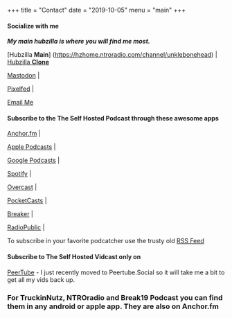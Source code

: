 +++
title = "Contact"
date = "2019-10-05"
menu = "main"
+++
#### Socialize with me
***My main hubzilla is where you will find me most.***

[Hubzilla **Main**] (https://hzhome.ntroradio.com/channel/unklebonehead) | [Hubzilla **Clone**](https://zotum.net/channel/unklebonehead) 

[Mastodon](https://mastodon.social/@unklebonehead) | 

[Pixelfed](https://pixelfed.social/unklebonehead) | 

[Email Me](mailto:unklebonehead@ubmedia.nohost.me) 

#### Subscribe to the The Self Hosted Podcast through these awesome apps
[Anchor.fm](https://anchor.fm/tshp) |

[Apple Podcasts](https://podcasts.apple.com/us/podcast/the-self-hosted-podcast/id1475373050?uo=4) |

[Google Podcasts](https://www.google.com/podcasts?feed=aHR0cHM6Ly9hbmNob3IuZm0vcy9kMTY2MzljL3BvZGNhc3QvcnNz) | 

[Spotify](https://open.spotify.com/show/74hCRKAt2WcjbUzaI2sEwS) | 

[Overcast](https://overcast.fm/itunes1475373050/the-self-hosted-podcast) | 

[PocketCasts](https://pca.st/95Qa) | 

[Breaker](https://www.breaker.audio/the-self-hosted-podcast) | 

[RadioPublic](https://radiopublic.com/the-self-hosted-podcast-6pV35L) | 

To subscribe in your favorite podcatcher use the trusty old  [RSS Feed](https://anchor.fm/s/d16639c/podcast/rss) 
#### Subscribe to The Self Hosted Vidcast only on
[PeerTube](https://peertube.social/accounts/unklebonehead/video-channels) - I just recently moved to Peertube.Social so it will take me a bit to get all my vids back up.
### For TruckinNutz, NTROradio and Break19 Podcast you can find them in any android or apple app. They are also on Anchor.fm